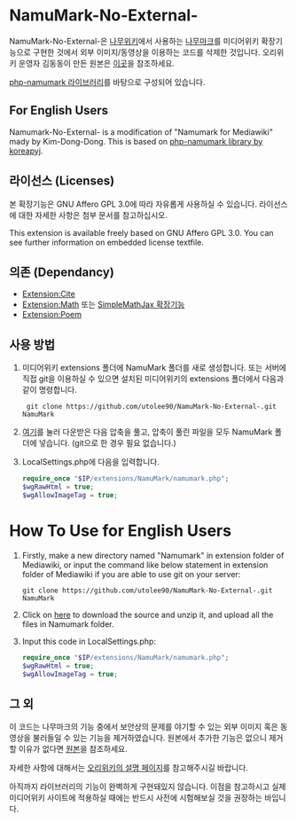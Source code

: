 # NamuMark-No-External-
NamuMark-No-External-은 [나무위키](https://namu.wiki)에서 사용하는 [나무마크](https://namu.wiki/w/%EB%82%98%EB%AC%B4%EC%9C%84%ED%82%A4:%ED%8E%B8%EC%A7%91%20%EB%8F%84%EC%9B%80%EB%A7%90)를 미디어위키 확장기능으로 구현한 것에서 외부 이미지/동영상을 이용하는 코드를 삭제한 것입니다. 오리위키 운영자 김동동이 만든 원본은 [이곳](https://github.com/Oriwiki/php-namumark-mediawiki/)을 참조하세요.

[php-namumark 라이브러리](https://github.com/koreapyj/php-namumark)를 바탕으로 구성되어 있습니다.

## For English Users
Namumark-No-External- is a modification of "Namumark for Mediawiki" mady by Kim-Dong-Dong. This is based on 
[php-namumark library by koreapyj](https://github.com/koreapyj/php-namumark).

## 라이선스 (Licenses)
본 확장기능은 GNU Affero GPL 3.0에 따라 자유롭게 사용하실 수 있습니다. 라이선스에 대한 자세한 사항은 첨부 문서를 참고하십시오.

This extension is available freely based on GNU Affero GPL 3.0. You can see further information on embedded license textfile.

## 의존 (Dependancy)
* [Extension:Cite](https://www.mediawiki.org/wiki/Extension:Cite)
* [Extension:Math](https://www.mediawiki.org/wiki/Extension:Math) 또는 [SimpleMathJax 확장기능](https://www.mediawiki.org/wiki/Extension:SimpleMathJax)
* [Extension:Poem](https://www.mediawiki.org/wiki/Extension:Poem)

## 사용 방법
1. 미디어위키 extensions 폴더에 NamuMark 폴더를 새로 생성합니다. 또는 서버에 직접 git을 이용하실 수 있으면 설치된 미디어위키의 extensions 폴더에서 다음과 같이 명령합니다.

		git clone https://github.com/utolee90/NamuMark-No-External-.git NamuMark

1. [여기](https://github.com/utolee90/Namumark-No-External-/archive/master.zip)를 눌러 다운받은 다음 압축을 풀고, 압축이 풀린 파일을 모두 NamuMark 폴더에 넣습니다. (git으로 한 경우 필요 없습니다.)
1. LocalSettings.php에 다음을 입력합니다.

     ```php
     require_once "$IP/extensions/NamuMark/namumark.php";
     $wgRawHtml = true;
     $wgAllowImageTag = true;
     ```

# How To Use for English Users
1. Firstly, make a new directory named "Namumark" in extension folder of Mediawiki, or input the command like below statement in extension folder of Mediawiki if you are able to use git on your server: 

       git clone https://github.com/utolee90/NamuMark-No-External-.git NamuMark
   
1. Click on [here](https://github.com/utolee90/Namumark-No-External-/archive/master.zip) to download the source and unzip it, and upload all the files in Namumark folder.

1. Input this code in LocalSettings.php:
     ```php
     require_once "$IP/extensions/NamuMark/namumark.php";
     $wgRawHtml = true;
     $wgAllowImageTag = true;
     ```

## 그 외
이 코드는 나무마크의 기능 중에서 보안상의 문제를 야기할 수 있는 외부 이미지 혹은 동영상을 불러들일 수 있는 기능을 제거하였습니다. 원본에서 추가한 기능은 없으니 제거할 이유가 없다면 [원본](https://github.com/Oriwiki/php-namumark-mediawiki/)을 참조하세요.

자세한 사항에 대해서는 [오리위키의 설명 페이지](http://oriwiki.net/%EB%8F%84%EC%9B%80%EB%A7%90:%EC%9C%84%ED%82%A4_%EB%AC%B8%EB%B2%95/%EB%82%98%EB%AC%B4%EB%A7%88%ED%81%AC)를 참고해주시길 바랍니다.

아직까지 라이브러리의 기능이 완벽하게 구현돼있지 않습니다. 이점을 참고하시고 실제 미디어위키 사이트에 적용하실 때에는 반드시 사전에 시험해보실 것을 권장하는 바입니다.


